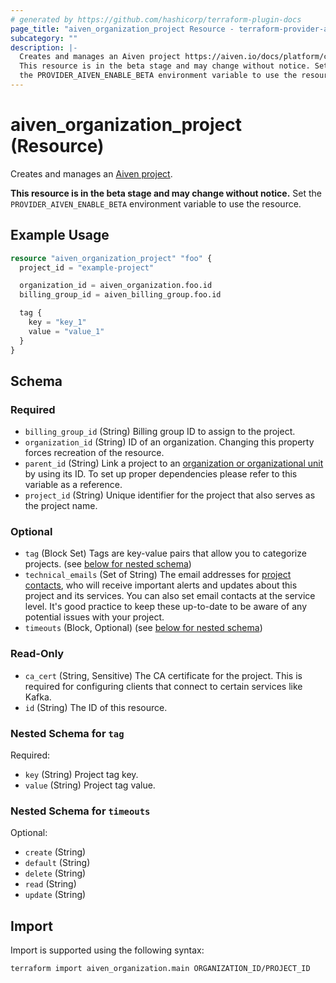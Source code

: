 ```yaml
---
# generated by https://github.com/hashicorp/terraform-plugin-docs
page_title: "aiven_organization_project Resource - terraform-provider-aiven"
subcategory: ""
description: |-
  Creates and manages an Aiven project https://aiven.io/docs/platform/concepts/orgs-units-projects#projects.
  This resource is in the beta stage and may change without notice. Set
  the PROVIDER_AIVEN_ENABLE_BETA environment variable to use the resource.
---
```


# aiven_organization_project (Resource)

Creates and manages an [Aiven project](https://aiven.io/docs/platform/concepts/orgs-units-projects#projects).

**This resource is in the beta stage and may change without notice.** Set
the `PROVIDER_AIVEN_ENABLE_BETA` environment variable to use the resource.

## Example Usage

```terraform
resource "aiven_organization_project" "foo" {
  project_id = "example-project"

  organization_id = aiven_organization.foo.id
  billing_group_id = aiven_billing_group.foo.id

  tag {
    key = "key_1"
    value = "value_1"
  }
}
```

<!-- schema generated by tfplugindocs -->
## Schema

### Required

- `billing_group_id` (String) Billing group ID to assign to the project.
- `organization_id` (String) ID of an organization. Changing this property forces recreation of the resource.
- `parent_id` (String) Link a project to an [organization or organizational unit](https://aiven.io/docs/platform/concepts/orgs-units-projects) by using its ID. To set up proper dependencies please refer to this variable as a reference.
- `project_id` (String) Unique identifier for the project that also serves as the project name.

### Optional

- `tag` (Block Set) Tags are key-value pairs that allow you to categorize projects. (see [below for nested schema](#nestedblock--tag))
- `technical_emails` (Set of String) The email addresses for [project contacts](https://aiven.io/docs/platform/howto/technical-emails), who will receive important alerts and updates about this project and its services. You can also set email contacts at the service level. It's good practice to keep these up-to-date to be aware of any potential issues with your project.
- `timeouts` (Block, Optional) (see [below for nested schema](#nestedblock--timeouts))

### Read-Only

- `ca_cert` (String, Sensitive) The CA certificate for the project. This is required for configuring clients that connect to certain services like Kafka.
- `id` (String) The ID of this resource.

<a id="nestedblock--tag"></a>
### Nested Schema for `tag`

Required:

- `key` (String) Project tag key.
- `value` (String) Project tag value.


<a id="nestedblock--timeouts"></a>
### Nested Schema for `timeouts`

Optional:

- `create` (String)
- `default` (String)
- `delete` (String)
- `read` (String)
- `update` (String)

## Import

Import is supported using the following syntax:

```shell
terraform import aiven_organization.main ORGANIZATION_ID/PROJECT_ID
```
